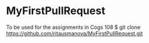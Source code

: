 # MyFirstPullRequest
To be used for the assignments in Cogs 108
$ git clone https://github.com/ritausmanova/MyFirstPullRequest.git



